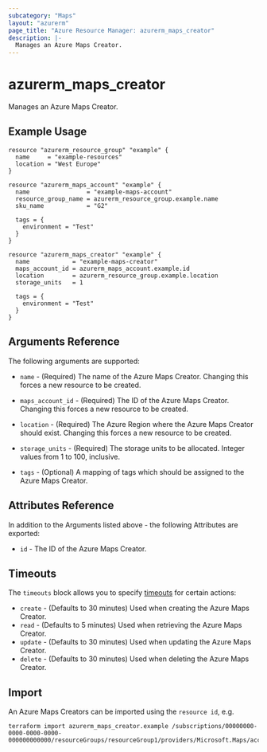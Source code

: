 ```yaml
---
subcategory: "Maps"
layout: "azurerm"
page_title: "Azure Resource Manager: azurerm_maps_creator"
description: |-
  Manages an Azure Maps Creator.
---
```


# azurerm_maps_creator

Manages an Azure Maps Creator.

## Example Usage

```hcl
resource "azurerm_resource_group" "example" {
  name     = "example-resources"
  location = "West Europe"
}

resource "azurerm_maps_account" "example" {
  name                = "example-maps-account"
  resource_group_name = azurerm_resource_group.example.name
  sku_name            = "G2"

  tags = {
    environment = "Test"
  }
}

resource "azurerm_maps_creator" "example" {
  name            = "example-maps-creator"
  maps_account_id = azurerm_maps_account.example.id
  location        = azurerm_resource_group.example.location
  storage_units   = 1

  tags = {
    environment = "Test"
  }
}
```

## Arguments Reference

The following arguments are supported:

* `name` - (Required) The name of the Azure Maps Creator. Changing this forces a new resource to be created.

* `maps_account_id` - (Required) The ID of the Azure Maps Creator. Changing this forces a new resource to be created.

* `location` - (Required) The Azure Region where the Azure Maps Creator should exist. Changing this forces a new resource to be created.

* `storage_units` - (Required) The storage units to be allocated. Integer values from 1 to 100, inclusive.

* `tags` - (Optional) A mapping of tags which should be assigned to the Azure Maps Creator.

## Attributes Reference

In addition to the Arguments listed above - the following Attributes are exported:

* `id` - The ID of the Azure Maps Creator.

## Timeouts

The `timeouts` block allows you to specify [timeouts](https://www.terraform.io/language/resources/syntax#operation-timeouts) for certain actions:

* `create` - (Defaults to 30 minutes) Used when creating the Azure Maps Creator.
* `read` - (Defaults to 5 minutes) Used when retrieving the Azure Maps Creator.
* `update` - (Defaults to 30 minutes) Used when updating the Azure Maps Creator.
* `delete` - (Defaults to 30 minutes) Used when deleting the Azure Maps Creator.

## Import

An Azure Maps Creators can be imported using the `resource id`, e.g.

```shell
terraform import azurerm_maps_creator.example /subscriptions/00000000-0000-0000-0000-000000000000/resourceGroups/resourceGroup1/providers/Microsoft.Maps/accounts/account1/creators/creator1
```
